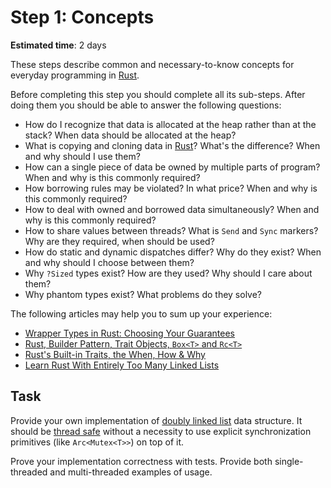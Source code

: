 Step 1: Concepts
================

__Estimated time__: 2 days

These steps describe common and necessary-to-know concepts for everyday programming in [Rust].

Before completing this step you should complete all its sub-steps. After doing them you should be able to answer the following questions:
- How do I recognize that data is allocated at the heap rather than at the stack? When data should be allocated at the heap?
- What is copying and cloning data in [Rust]? What's the difference? When and why should I use them?
- How can a single piece of data be owned by multiple parts of program? When and why is this commonly required?
- How borrowing rules may be violated? In what price? When and why is this commonly required?
- How to deal with owned and borrowed data simultaneously? When and why is this commonly required?
- How to share values between threads? What is `Send` and `Sync` markers? Why are they required, when should be used?
- How do static and dynamic dispatches differ? Why do they exist? When and why should I choose between them?
- Why `?Sized` types exist? How are they used? Why should I care about them?
- Why phantom types exist? What problems do they solve?

The following articles may help you to sum up your experience:
- [Wrapper Types in Rust: Choosing Your Guarantees][1]
- [Rust, Builder Pattern, Trait Objects, `Box<T>` and `Rc<T>`][2]
- [Rust's Built-in Traits, the When, How & Why][3]
- [Learn Rust With Entirely Too Many Linked Lists][4]




## Task

Provide your own implementation of [doubly linked list][11] data structure. It should be [thread safe][12] without a necessity to use explicit synchronization primitives (like `Arc<Mutex<T>>`) on top of it.

Prove your implementation correctness with tests. Provide both single-threaded and multi-threaded examples of usage.  




[Rust]: https://www.rust-lang.org

[1]: https://manishearth.github.io/blog/2015/05/27/wrapper-types-in-rust-choosing-your-guarantees
[2]: https://abronan.com/rust-trait-objects-box-and-rc
[3]: https://llogiq.github.io/2015/07/30/traits.html
[4]: https://rust-unofficial.github.io/too-many-lists/
[11]: https://en.wikipedia.org/wiki/Doubly_linked_list
[12]: https://en.wikipedia.org/wiki/Thread_safety

